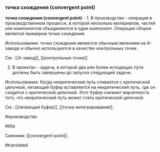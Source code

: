 ### точка схождения (convergent point)

**точка схождения (convergent point)** - 1. В производстве - операция в производственном процессе, в которой несколько материалов, частей или компонентов объединяются в один компонент. Операция сборки является примером точки схождения.

Использование: точки схождения являются обычным явлением на А-заводе и обычно используются в качестве контрольных точек.

См.: [[А-завод]], [[контрольные точки]].

2. В проектах - задача, в которой два или более исходящих пути должны быть завершены до запуска следующей задачи.

Использование: Когда некритический путь сливается с критической цепочкой, питающий буфер вставляется на некритический путь, где он сходится с критической цепочкой. Этот буфер снижает вероятность того, что некритический путь может стать критической цепочкой.

См.: [[питающий буфер]], [[точка интегрирования]].

#производство

#ббк

Синоним: [[convergent point]].

#translated
